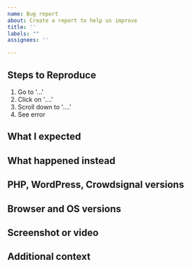 ```yaml
---
name: Bug report
about: Create a report to help us improve
title: ''
labels: ""
assignees: ''

---
```


## Steps to Reproduce
1. Go to '...'
2. Click on '....'
3. Scroll down to '....'
4. See error

## What I expected


## What happened instead


## PHP, WordPress, Crowdsignal versions


## Browser and OS versions


## Screenshot or video


## Additional context
<!-- Optional: share your unique context to help us understand your perspective. -->
